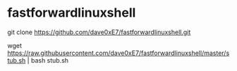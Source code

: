 # fastforwardlinuxshell

git clone https://github.com/dave0xE7/fastforwardlinuxshell.git

wget https://raw.githubusercontent.com/dave0xE7/fastforwardlinuxshell/master/stub.sh | bash stub.sh